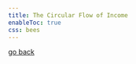 ```yaml
---
title: The Circular Flow of Income
enableToc: true
css: bees
---
```


[go back](11Subjects/11Economics.md)